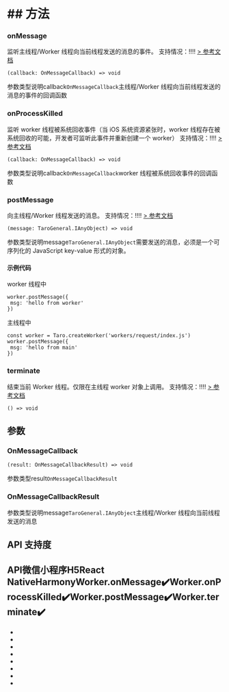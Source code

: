 # ## 方法[​](index.html#方法)
### onMessage[​](index.html#onmessage)
监听主线程/Worker 线程向当前线程发送的消息的事件。
支持情况：!!!!
[> 参考文档
](https://developers.weixin.qq.com/miniprogram/dev/api/worker/Worker.onMessage.html)
```tsx
(callback: OnMessageCallback) => void
```
参数类型说明callback`OnMessageCallback`主线程/Worker 线程向当前线程发送的消息的事件的回调函数
### onProcessKilled[​](index.html#onprocesskilled)
监听 worker 线程被系统回收事件（当 iOS 系统资源紧张时，worker 线程存在被系统回收的可能，开发者可监听此事件并重新创建一个 worker）
支持情况：!!!!
[> 参考文档
](https://developers.weixin.qq.com/miniprogram/dev/api/worker/Worker.onProcessKilled.html)
```tsx
(callback: OnMessageCallback) => void
```
参数类型说明callback`OnMessageCallback`worker 线程被系统回收事件的回调函数
### postMessage[​](index.html#postmessage)
向主线程/Worker 线程发送的消息。
支持情况：!!!!
[> 参考文档
](https://developers.weixin.qq.com/miniprogram/dev/api/worker/Worker.postMessage.html)
```tsx
(message: TaroGeneral.IAnyObject) => void
```
参数类型说明message`TaroGeneral.IAnyObject`需要发送的消息，必须是一个可序列化的 JavaScript key-value 形式的对象。
#### 示例代码[​](index.html#示例代码)
worker 线程中
```tsx
worker.postMessage({
 msg: 'hello from worker'
})
```

主线程中
```tsx
const worker = Taro.createWorker('workers/request/index.js')
worker.postMessage({
 msg: 'hello from main'
})
```

### terminate[​](index.html#terminate)
结束当前 Worker 线程。仅限在主线程 worker 对象上调用。
支持情况：!!!!
[> 参考文档
](https://developers.weixin.qq.com/miniprogram/dev/api/worker/Worker.terminate.html)
```tsx
() => void
```

## 参数[​](index.html#参数)
### OnMessageCallback[​](index.html#onmessagecallback)
```tsx
(result: OnMessageCallbackResult) => void
```
参数类型result`OnMessageCallbackResult`
### OnMessageCallbackResult[​](index.html#onmessagecallbackresult)
参数类型说明message`TaroGeneral.IAnyObject`主线程/Worker 线程向当前线程发送的消息
## API 支持度[​](index.html#api-支持度)
API微信小程序H5React NativeHarmonyWorker.onMessage✔️Worker.onProcessKilled✔️Worker.postMessage✔️Worker.terminate✔️
- 

- 
- 
- 
- 

- 

- 
- 

-
